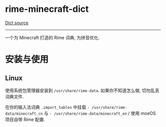 # rime-minecraft-dict

[Dict source]([https://www.mcbbs.net/thread-682370-1-1.html](https://github.com/Spectrollay/mclang_cn))

---

一个为 Minecraft 打造的 Rime 词典, 为拼音优化.

# 安装与使用

## Linux
使用系统包管理器安装到 `/usr/share/rime-data`. 如果你不知道怎么做, 切勿乱丢词典文件.

在你的输入法词典 `.import_tables` 中挂载 `- /usr/share/rime-data/minecraft_cn` 与 `- /usr/share/rime-data/minecraft_en` / 使用 moeOS 项目自带 Rime 配置.
